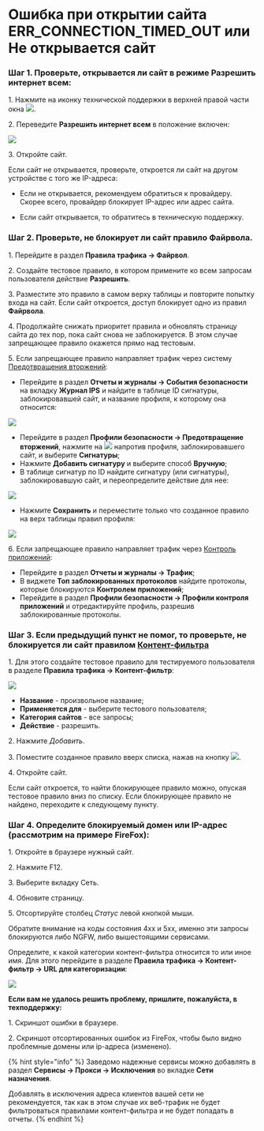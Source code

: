 # Ошибка при открытии сайта ERR\_CONNECTION\_TIMED\_OUT или Не открывается сайт

### Шаг 1. Проверьте, открывается ли сайт в режиме **Разрешить интернет всем**:

1\. Нажмите на иконку технической поддержки в верхней правой части окна ![](/.gitbook/assets/icon-help.png).

2\. Переведите **Разрешить интернет всем** в положение включен:

![](/.gitbook/assets/support.gif)

3\. Откройте сайт.

Если сайт не открывается, проверьте, откроется ли сайт на другом устройстве с того же IP-адреса:

* Если не открывается, рекомендуем обратиться к провайдеру. Скорее всего, провайдер блокирует IP-адрес или адрес сайта. 

* Если сайт открывается, то обратитесь в техническую поддержку.

### Шаг 2. Проверьте, не блокирует ли сайт правило Файрвола.

1\. Перейдите в раздел **Правила трафика -> Файрвол**.

2\. Создайте тестовое правило, в котором примените ко всем запросам пользователя действие **Разрешить**.

3\. Разместите это правило в самом верху таблицы и повторите попытку входа на сайт. Если сайт откроется, доступ блокирует одно из правил **Файрвола**.

4\. Продолжайте снижать приоритет правила и обновлять страницу сайта до тех пор, пока сайт снова не заблокируется. В этом случае запрещающее правило окажется прямо над тестовым.

5\. Если запрещающее правило направляет трафик через систему [Предотвращения вторжений](/settings/access-rules/ips/README.md): 

* Перейдите в раздел **Отчеты и журналы -> События безопасности** на вкладку **Журнал IPS** и найдите в таблице ID сигнатуры, заблокировавшей сайт, и название профиля, к которому она относится:

![](/.gitbook/assets/security-events4.png)

* Перейдите в раздел **Профили безопасности -> Предотвращение вторжений**, нажмите на ![](/.gitbook/assets/icon-edit.png) напротив профиля, заблокировавшего сайт, и выберите **Сигнатуры**;
* Нажмите **Добавить сигнатуру** и выберите способ **Вручную**;
* В таблице сигнатур по ID найдите сигнатуру (или сигнатуры), заблокировавшую сайт, и переопределите действие для нее:

![](/.gitbook/assets/ips-security-profiles8.png)

* Нажмите **Сохранить** и переместите только что созданное правило на верх таблицы правил профиля:

![](/.gitbook/assets/ips-security-profiles9.png)

6\. Если запрещающее правило направляет трафик через [Контроль приложений](/settings/security-profiles/application-control.md):

* Перейдите в раздел **Отчеты и журналы -> Трафик**;
* В виджете **Топ заблокированных протоколов** найдите протоколы, которые блокируются **Контролем приложений**;
* Перейдите в раздел **Профили безопасности -> Профили контроля приложений** и отредактируйте профиль, разрешив заблокированные протоколы.

### Шаг 3. Если предыдущий пункт не помог, то проверьте, не блокируется ли сайт правилом [Контент-фильтра](/settings/access-rules/content-filter/)

1\. Для этого создайте тестовое правило для тестируемого пользователя в разделе **Правила трафика -> Контент-фильтр**:

![](/.gitbook/assets/content-filter16.png)

* **Название** - произвольное название;
* **Применяется для** - выберите тестового пользователя;
* **Категория сайтов** - все запросы;
* **Действие** - разрешить.

2\. Нажмите _Добавить_.

3\. Поместите созданное правило вверх списка, нажав на кнопку ![](/.gitbook/assets/icon-up.png).

4\. Откройте сайт.

Если сайт откроется, то найти блокирующее правило можно, опуская тестовое правило вниз по списку. Если блокирующее правило не найдено, переходите к следующему пункту.

### Шаг 4. Определите блокируемый домен или IP-адрес (рассмотрим на примере FireFox):

1\. Откройте в браузере нужный сайт.

2\. Нажмите F12.

3\. Выберите вкладку Сеть.

4\. Обновите страницу.

5\. Отсортируйте столбец _Статус_ левой кнопкой мыши.

Обратите внимание на коды состояния 4xx и 5хх, именно эти запросы блокируются либо NGFW, либо вышестоящими сервисами.

Определите, к какой категории контент-фильтра относится то или иное имя. Для этого перейдите в разделе **Правила трафика -> Контент-фильтр -> URL для категоризации**:

![](/.gitbook/assets/content-filter3.gif)

<!-- Вставьте в поле ссылку на ресурс, который требуется категоризировать, и нажмите **Найти категории**. Категории, в которые входит URL, отобразатся ниже. -->

**Если вам не удалось решить проблему, пришлите, пожалуйста, в техподдержку:**

1\. Скриншот ошибки в браузере.

2\. Скриншот отсортированных ошибок из FireFox, чтобы было видно проблемные домены или ip-адреса (изменено).

{% hint style="info" %}
Заведомо надежные сервисы можно добавлять в раздел **Сервисы -> Прокси -> Исключения** во вкладке **Сети назначения**.

Добавлять в исключения адреса клиентов вашей сети не рекомендуется, так как в этом случае их веб-трафик не будет фильтроваться правилами контент-фильтра и не будет попадать в отчеты.
{% endhint %}
